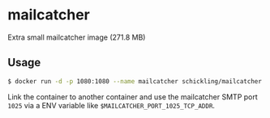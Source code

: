 # mailcatcher

Extra small mailcatcher image (271.8 MB)

## Usage

```sh
$ docker run -d -p 1080:1080 --name mailcatcher schickling/mailcatcher
```

Link the container to another container and use the mailcatcher SMTP port `1025` via a ENV variable like `$MAILCATCHER_PORT_1025_TCP_ADDR`.
